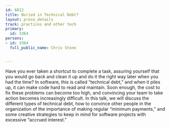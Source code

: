 ---
id: 6812
title: Buried in Technical Debt?
layout: preso_details
track: practices and other tech
primary:
  id: 3364
persons:
- id: 3364
  full_public_name: Chris Stone

---
Have you ever taken a shortcut to complete a task, assuring yourself that you would go back and clean it up and do it the right way later when you had the time? In software, this is called “technical debt,” and when it piles up, it can make code hard to read and maintain. Soon enough, the cost to fix these problems can become too high, and convincing your team to take action becomes increasingly difficult. In this talk, we will discuss the different types of technical debt, how to convince other people in the organization of the importance of making regular “minimum payments,” and some creative strategies to keep in mind for software projects with excessive “accrued interest.”